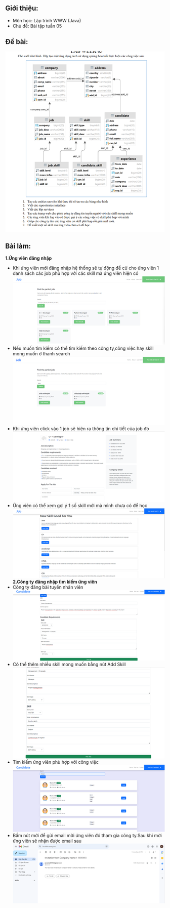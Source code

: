 ## Giới thiệu:
- Môn học: Lập trình WWW (Java)
- Chủ đề: Bài tập tuần 05
  <br />

## Đề bài:
<img src="result/debai.png"/>
<br />

## Bài làm:
<b>1.Ứng viên đăng nhập</b>
- Khi ứng viên mới đăng nhập hệ thống sẽ tự động đề cử cho ứng viên 1 danh sách các job phù hợp với các skill mà ứng viên hiện có
  <img src="result/1.png"/>
- Nếu muốn tìm kiếm có thể tìm kiếm theo công ty,công việc hay skill mong muốn ở thanh search
  <img src="result/2.png"/>
- Khi ứng viên click vào 1 job sẽ hiện ra thông tin chi tiết của job đó
  <img src="result/3.png"/>
- Ứng viên có thể xem gợi ý 1 số skill mới mà mình chưa có để học
  <img src="result/4.png"/>
  <br>
  <b>2.Công ty đăng nhập tìm kiếm ứng viên</b>
- Công ty đăng bài tuyển nhân viên
  <img src="result/5.png"/>
- Có thể thêm nhiều skill mong muốn bằng nút Add Skill
  <img src="result/6.png"/>
- Tìm kiếm ứng viên phù hợp với công việc
  <img src="result/7.png"/>
- Bấm nút mới để gửi email mời ứng viên đó tham gia công ty.Sau khi mời ứng viên sẽ nhận được email sau
  <img src="result/8.png"/>
